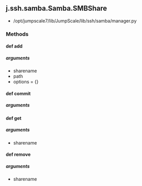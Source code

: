 ## j.ssh.samba.Samba.SMBShare

- /opt/jumpscale7/lib/JumpScale/lib/ssh/samba/manager.py

### Methods

#### def add 

##### arguments

- sharename
- path
- options = \{\}

#### def commit 

##### arguments

#### def get 

##### arguments

- sharename

#### def remove 

##### arguments

- sharename


